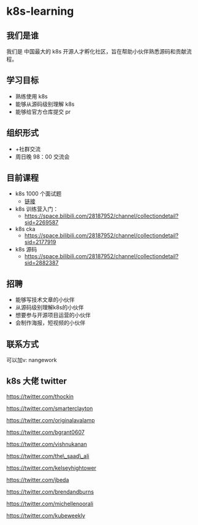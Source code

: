 # k8s-learning

## 我们是谁

我们是 中国最大的 k8s 开源人才孵化社区，旨在帮助小伙伴熟悉源码和贡献流程。

## 学习目标

* 熟练使用 k8s
* 能够从源码级别理解 k8s
* 能够给官方仓库提交 pr

## 组织形式

* \+社群交流
* 周日晚 98：00 交流会

## 目前课程

* k8s 1000 个面试题
  * [链接](k8s-1000-question.md)
* k8s 训练营入门：
  * https://space.bilibili.com/28187952/channel/collectiondetail?sid=2269587
* k8s cka
  * https://space.bilibili.com/28187952/channel/collectiondetail?sid=2177919
* k8s 源码
  * https://space.bilibili.com/28187952/channel/collectiondetail?sid=2882387

## 招聘

* 能够写技术文章的小伙伴
* 从源码级别理解k8s的小伙伴
* 想要参与开源项目运营的小伙伴
* 会制作海报，短视频的小伙伴

## 联系方式

可以加v: nangework

## k8s 大佬 twitter

https://twitter.com/thockin

https://twitter.com/smarterclayton

https://twitter.com/originalavalamp

https://twitter.com/bgrant0607

https://twitter.com/vishnukanan

https://twitter.com/the\_saad\_ali

https://twitter.com/kelseyhightower

https://twitter.com/jbeda

https://twitter.com/brendandburns

https://twitter.com/michellenoorali

https://twitter.com/kubeweekly
